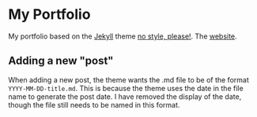 # My Portfolio
My portfolio based on the [Jekyll](https://jekyllrb.com/) theme [no style, please!](https://github.com/riggraz/no-style-please). The [website](https://besplago.github.io/).

## Adding a new "post"
When adding a new post, the theme wants the .md file to be of the format `YYYY-MM-DD-title.md`. This is because the theme uses the date in the file name to generate the post date. I have removed the display of the date, though the file still needs to be named in this format.
